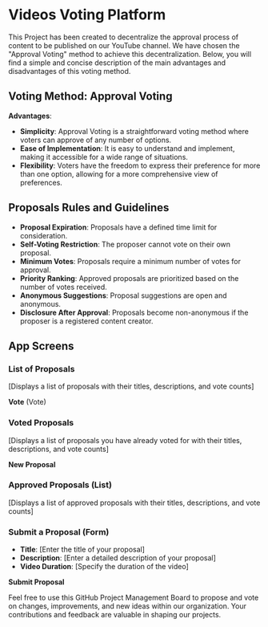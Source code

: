 # Videos Voting Platform 

This Project has been created to decentralize the approval process of content to be published on our YouTube channel. We have chosen the "Approval Voting" method to achieve this decentralization. Below, you will find a simple and concise description of the main advantages and disadvantages of this voting method.

## Voting Method: Approval Voting

**Advantages**:

- **Simplicity**: Approval Voting is a straightforward voting method where voters can approve of any number of options.
- **Ease of Implementation**: It is easy to understand and implement, making it accessible for a wide range of situations.
- **Flexibility**: Voters have the freedom to express their preference for more than one option, allowing for a more comprehensive view of preferences.

## Proposals Rules and Guidelines

- **Proposal Expiration**: Proposals have a defined time limit for consideration.
- **Self-Voting Restriction**: The proposer cannot vote on their own proposal.
- **Minimum Votes**: Proposals require a minimum number of votes for approval.
- **Priority Ranking**: Approved proposals are prioritized based on the number of votes received.
- **Anonymous Suggestions**: Proposal suggestions are open and anonymous.
- **Disclosure After Approval**: Proposals become non-anonymous if the proposer is a registered content creator.

## App Screens

### List of Proposals

[Displays a list of proposals with their titles, descriptions, and vote counts]

**Vote** (Vote)

### Voted Proposals

[Displays a list of proposals you have already voted for with their titles, descriptions, and vote counts]

**New Proposal**

### Approved Proposals (List)

[Displays a list of approved proposals with their titles, descriptions, and vote counts]

### Submit a Proposal (Form)

- **Title**: [Enter the title of your proposal]
- **Description**: [Enter a detailed description of your proposal]
- **Video Duration**: [Specify the duration of the video]

**Submit Proposal**

Feel free to use this GitHub Project Management Board to propose and vote on changes, improvements, and new ideas within our organization. Your contributions and feedback are valuable in shaping our projects.
